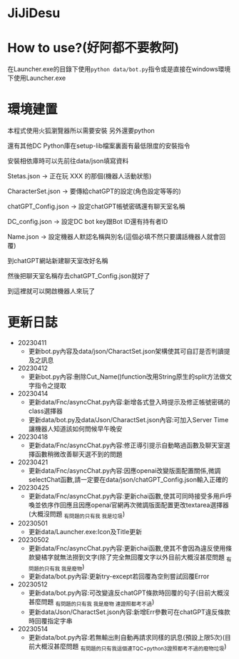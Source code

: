 # JiJiDesu

# How to use?(好阿都不要教阿)
在Launcher.exe的目錄下使用`python data/bot.py`指令或是直接在windows環境下使用Launcher.exe

# 環境建置
本程式使用火狐瀏覽器所以需要安裝
另外還要python

還有其他DC Python庫在setup-lib檔案裏面有最低限度的安裝指令

安裝相依庫時可以先前往data/json填寫資料

Stetas.json -> 正在玩 XXX 的那個(機器人活動狀態)

CharacterSet.json -> 要傳給chatGPT的設定(角色設定等等的)

chatGPT_Config.json -> 設定chatGPT帳號密碼還有聊天室名稱

DC_config.json -> 設定DC bot key跟Bot ID還有持有者ID

Name.json -> 設定機器人默認名稱與別名(這個必填不然只要講話機器人就會回覆)

到chatGPT網站新建聊天室改好名稱

然後把聊天室名稱存去chatGPT_Config.json就好了


到這裡就可以開啟機器人來玩了

# 更新日誌

- 20230411
  - 更新bot.py內容及data/json/CharactSet.json架構使其可自訂是否判讀提及之訊息
- 20230412
  - 更新bot.py內容:刪除Cut_Name()function改用String原生的split方法做文字指令之提取
- 20230414
  - 更新data/Fnc/asyncChat.py內容:新增各式登入時提示及修正帳號密碼的class選擇器
  - 更新data/bot.py及data/Json/CharactSet.json內容:可加入Server Time讓機器人知道該如何問候早午晚安
- 20230418
  - 更新data/Fnc/asyncChat.py內容:修正導引提示自動略過函數及聊天室選擇函數稍微改善聊天選不到的問題
- 20230421
  - 更新data/Fnc/asyncChat.py內容:因應openai改變版面配置關係,微調selectChat函數,請一定要在data/json/chatGPT_Config.json輸入正確的
- 20230425
  - 更新data/Fnc/asyncChat.py內容:更新chai函數,使其可同時接受多用戶呼喚並依序作回應且因應openai官網再次微調版面配置更改textarea選擇器(大概沒問題 <sub>有問題的只有我 我是垃圾</sub>)
- 20230501
  - 更新data/Launcher.exe:Icon及Title更新
- 20230502
  - 更新data/Fnc/asyncChat.py內容:更新chai函數,使其不會因為違反使用條款變橘字就無法撈到文字(除了完全無回覆文字以外目前大概沒甚麼問題 <sub>有問題的只有我 我是廢物</sub>)
  - 更新data/bot.py內容:更新try-except若回覆為空則嘗試回覆Error
- 20230512
  - 更新data/bot.py內容:可改變違反chatGPT條款時回覆的句子(目前大概沒甚麼問題 <sub>有問題的只有我 我是廢物 連證照都考不過</sub>)
  - 更新data/Json/CharactSet.json內容:新增Err參數可在chatGPT違反條款時回覆指定字串
- 20230514
  - 更新data/bot.py內容:若無輸出則自動再請求同樣的訊息(預設上限5次)(目前大概沒甚麼問題 <sub>有問題的只有我這個連TQC+python3證照都考不過的廢物垃圾</sub>)
